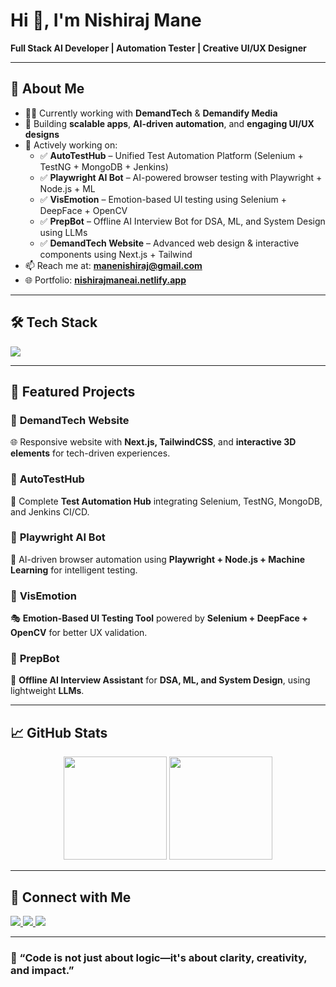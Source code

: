 # Hi 👋, I'm Nishiraj Mane  
**Full Stack AI Developer | Automation Tester | Creative UI/UX Designer**  

---

## 🌟 About Me  
- 👨‍💻 Currently working with **DemandTech** & **Demandify Media**  
- 🚀 Building **scalable apps**, **AI-driven automation**, and **engaging UI/UX designs**  
- 🔭 Actively working on:  
    - ✅ **AutoTestHub** – Unified Test Automation Platform (Selenium + TestNG + MongoDB + Jenkins)  
    - ✅ **Playwright AI Bot** – AI-powered browser testing with Playwright + Node.js + ML  
    - ✅ **VisEmotion** – Emotion-based UI testing using Selenium + DeepFace + OpenCV  
    - ✅ **PrepBot** – Offline AI Interview Bot for DSA, ML, and System Design using LLMs  
    - ✅ **DemandTech Website** – Advanced web design & interactive components using Next.js + Tailwind  
- 📫 Reach me at: **[manenishiraj@gmail.com](mailto:manenishiraj@gmail.com)**  
- 🌐 Portfolio: **[nishirajmaneai.netlify.app](https://nishirajmaneai.netlify.app)**  

---

## 🛠 Tech Stack  
<p align="left">
  <img src="https://skillicons.dev/icons?i=python,java,javascript,typescript,nodejs,react,nextjs,tailwind,html,css,selenium,playwright,docker,mongodb,git,figma" />
</p>

---

## 📌 Featured Projects  
### 🔹 **DemandTech Website**  
🌐 Responsive website with **Next.js, TailwindCSS**, and **interactive 3D elements** for tech-driven experiences.  

### 🔹 **AutoTestHub**  
🚀 Complete **Test Automation Hub** integrating Selenium, TestNG, MongoDB, and Jenkins CI/CD.  

### 🔹 **Playwright AI Bot**  
🤖 AI-driven browser automation using **Playwright + Node.js + Machine Learning** for intelligent testing.  

### 🔹 **VisEmotion**  
🎭 **Emotion-Based UI Testing Tool** powered by **Selenium + DeepFace + OpenCV** for better UX validation.  

### 🔹 **PrepBot**  
🧠 **Offline AI Interview Assistant** for **DSA, ML, and System Design**, using lightweight **LLMs**.  

---

## 📈 GitHub Stats  
<p align="center">
  <img src="https://github-readme-stats.vercel.app/api?username=nishiraj-mane&show_icons=true&theme=tokyonight" height="165" />
  <img src="https://github-readme-stats.vercel.app/api/top-langs/?username=nishiraj-mane&layout=compact&theme=tokyonight" height="165" />
</p>

---

## 🔗 Connect with Me  
<p align="left">
  <a href="https://www.linkedin.com/in/nishirajmane" target="_blank">
    <img src="https://img.shields.io/badge/LinkedIn-0077B5?style=for-the-badge&logo=linkedin&logoColor=white"/>
  </a>
  <a href="mailto:manenishiraj@gmail.com">
    <img src="https://img.shields.io/badge/Gmail-D14836?style=for-the-badge&logo=gmail&logoColor=white"/>
  </a>
  <a href="https://nishirajmaneai.netlify.app" target="_blank">
    <img src="https://img.shields.io/badge/Portfolio-000000?style=for-the-badge&logo=react&logoColor=white"/>
  </a>
</p>

---

### 🧠 “Code is not just about logic—it's about clarity, creativity, and impact.”  
